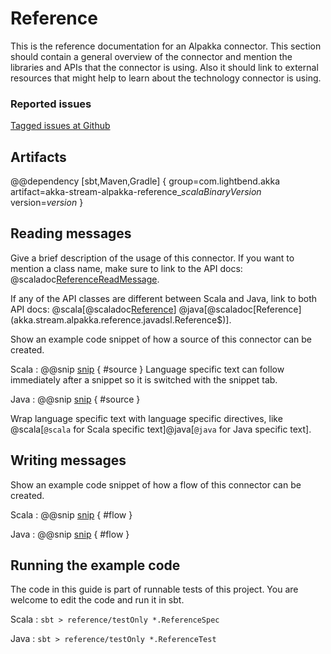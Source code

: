 # Reference

This is the reference documentation for an Alpakka connector. This section should contain
a general overview of the connector and mention the libraries and APIs that the connector
is using. Also it should link to external resources that might help to learn
about the technology connector is using.

### Reported issues

[Tagged issues at Github](https://github.com/akka/alpakka/labels/p%3Areference)

## Artifacts

@@dependency [sbt,Maven,Gradle] {
  group=com.lightbend.akka
  artifact=akka-stream-alpakka-reference_$scalaBinaryVersion$
  version=$version$
}

## Reading messages

Give a brief description of the usage of this connector. If you want to mention a
class name, make sure to link to the API docs:
@scaladoc[ReferenceReadMessage](akka.stream.alpakka.reference.ReferenceReadMessage).

If any of the API classes are different between Scala and Java, link to both API docs:
@scala[@scaladoc[Reference](akka.stream.alpakka.reference.scaladsl.Reference$)]
@java[@scaladoc[Reference](akka.stream.alpakka.reference.javadsl.Reference$)].

Show an example code snippet of how a source of this connector can be created.

Scala
: @@snip [snip]($alpakka$/reference/src/test/scala/docs/scaladsl/ReferenceSpec.scala) { #source }
Language specific text can follow immediately after a snippet so it is switched with the snippet tab.

Java
: @@snip [snip]($alpakka$/reference/src/test/java/docs/javadsl/ReferenceTest.java) { #source }

Wrap language specific text with language specific directives,
like @scala[`@scala` for Scala specific text]@java[`@java` for Java specific text].

## Writing messages

Show an example code snippet of how a flow of this connector can be created.

Scala
: @@snip [snip]($alpakka$/reference/src/test/scala/docs/scaladsl/ReferenceSpec.scala) { #flow }

Java
: @@snip [snip]($alpakka$/reference/src/test/java/docs/javadsl/ReferenceTest.java) { #flow }

## Running the example code

The code in this guide is part of runnable tests of this project. You are welcome to edit the code and run it in sbt.

Scala
:   ```
    sbt
    > reference/testOnly *.ReferenceSpec
    ```
    
Java
:   ```
    sbt
    > reference/testOnly *.ReferenceTest
    ```
